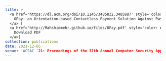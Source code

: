 ```yaml
---
title: >
  <a href='https://dl.acm.org/doi/10.1145/3485832.3485887' style='color: #032670;'>
    OPay: an Orientation-based Contactless Payment Solution Against Passive Attacks
  </a> [
  <a href='http://Mahshidmehr.github.io/files/OPay.pdf' style='color: #034a03;'>
    Download PDF
  </a>]
collection: publications
date: 2021-12-06
venue: 'ACSAC '21: Proceedings of the 37th Annual Computer Security Applications Conference'
---
```

